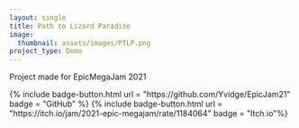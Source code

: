 ```yaml
---
layout: single
title: Path to Lizard Paradise
image:
  thumbnail: assets/images/PTLP.png
project_type: Demo
---
```


Project made for EpicMegaJam 2021

<div class = "badge-box">
  {% include badge-button.html url = "https://github.com/Yvidge/EpicJam21" badge = "GitHub" %}
  {% include badge-button.html url = "https://itch.io/jam/2021-epic-megajam/rate/1184064" badge = "Itch.io"%}
</div>